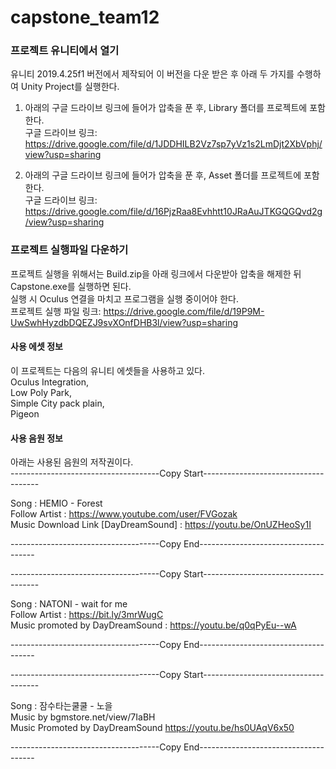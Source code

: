 # capstone_team12

### 프로젝트 유니티에서 열기
유니티 2019.4.25f1 버전에서 제작되어 이 버전을 다운 받은 후 아래 두 가지를 수행하여 Unity Project를 실행한다.
1.  아래의 구글 드라이브 링크에 들어가 압축을 푼 후, Library 폴더를 프로젝트에 포함한다.  
구글 드라이브 링크: https://drive.google.com/file/d/1JDDHILB2Vz7sp7yVz1s2LmDjt2XbVphj/view?usp=sharing  

2. 아래의 구글 드라이브 링크에 들어가 압축을 푼 후, Asset 폴더를 프로젝트에 포함한다.  
구글 드라이브 링크: https://drive.google.com/file/d/16PjzRaa8Evhhtt10JRaAuJTKGQGQvd2g/view?usp=sharing  
  

### 프로젝트 실행파일 다운하기
프로젝트 실행을 위해서는 Build.zip을 아래 링크에서 다운받아 압축을 해제한 뒤 Capstone.exe를 실행하면 된다.  
실행 시 Oculus 연결을 마치고 프로그램을 실행 중이어야 한다.  
프로젝트 실행 파일 링크: https://drive.google.com/file/d/19P9M-UwSwhHyzdbDQEZJ9svXOnfDHB3l/view?usp=sharing  
  
  
#### 사용 에셋 정보
이 프로젝트는 다음의 유니티 에셋들을 사용하고 있다.  
Oculus Integration,  
Low Poly Park,  
Simple City pack plain,  
Pigeon    
  
  
#### 사용 음원 정보
아래는 사용된 음원의 저작권이다.  
-------------------------------------Copy Start-------------------------------------  
  
Song : HEMIO - Forest  
Follow Artist : https://www.youtube.com/user/FVGozak  
Music Download Link [DayDreamSound] : https://youtu.be/OnUZHeoSy1I  
  
-------------------------------------Copy End-------------------------------------  
  
-------------------------------------Copy Start-------------------------------------  
  
Song : NATONI - wait for me  
Follow Artist : https://bit.ly/3mrWugC  
Music promoted by DayDreamSound : https://youtu.be/q0qPyEu--wA  
  
-------------------------------------Copy End-------------------------------------  
  
-------------------------------------Copy Start-------------------------------------  
  
Song : 잠수타는쿨쿨 - 노을  
Music by bgmstore.net/view/7IaBH  
Music Promoted by DayDreamSound https://youtu.be/hs0UAqV6x50  
  
-------------------------------------Copy End-------------------------------------  
